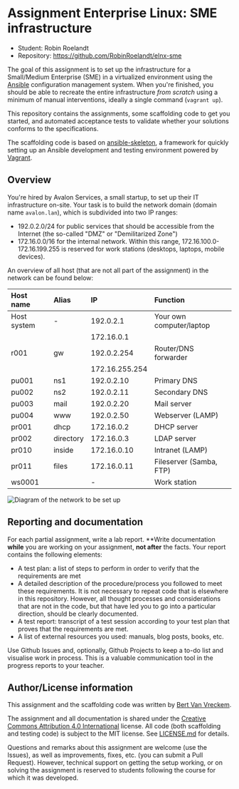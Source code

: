# Assignment Enterprise Linux: SME infrastructure

- Student: Robin Roelandt
- Repository: https://github.com/RobinRoelandt/elnx-sme

The goal of this assignment is to set up the infrastructure for a Small/Medium Enterprise (SME) in a virtualized environment using the [Ansible](https://ansible.com/) configuration management system. When you're finished, you should be able to recreate the entire infrastructure *from scratch* using a minimum of manual interventions, ideally a single command (`vagrant up`).

This repository contains the assignments, some scaffolding code to get you started, and automated acceptance tests to validate whether your solutions conforms to the specifications.

The scaffolding code is based on [ansible-skeleton](https://github.com/bertvv/ansible-skeleton), a framework for quickly setting up an Ansible development and testing environment powered by [Vagrant](https://vagrantup.com).

## Overview

You're hired by Avalon Services, a small startup, to set up their IT infrastructure on-site. Your task is to build the network domain (domain name `avalon.lan`), which is subdivided into two IP ranges:

- 192.0.2.0/24 for public services that should be accessible from the Internet (the so-called "DMZ" or "Demilitarized Zone")
- 172.16.0.0/16 for the internal network. Within this range, 172.16.100.0-172.16.199.255 is reserved for work stations (desktops, laptops, mobile devices).

An overview of all host (that are not all part of the assignment) in the network can be found below:

| Host name   | Alias     | IP             | Function                 |
| :---        | :---      | :---           | :---                     |
| Host system | -         | 192.0.2.1      | Your own computer/laptop |
|             |           | 172.16.0.1     |                          |
| r001        | gw        | 192.0.2.254    | Router/DNS forwarder     |
|             |           | 172.16.255.254 |                          |
| pu001       | ns1       | 192.0.2.10     | Primary DNS              |
| pu002       | ns2       | 192.0.2.11     | Secondary DNS            |
| pu003       | mail      | 192.0.2.20     | Mail server              |
| pu004       | www       | 192.0.2.50     | Webserver (LAMP)         |
| pr001       | dhcp      | 172.16.0.2     | DHCP server              |
| pr002       | directory | 172.16.0.3     | LDAP server              |
| pr010       | inside    | 172.16.0.10    | Intranet (LAMP)          |
| pr011       | files     | 172.16.0.11    | Fileserver (Samba, FTP)  |
| ws0001      |           | -              | Work station             |

![Diagram of the network to be set up](doc/avalon-network.png)


## Reporting and documentation

For each partial assignment, write a lab report. **Write documentation **while** you are working on your assignment, **not after** the facts. Your report contains the following elements:

- A test plan: a list of steps to perform in order to verify that the requirements are met
- A detailed description of the procedure/process you followed to meet these requirements. It is not necessary to repeat code that is elsewhere in this repository. However, all thought processes and considerations that are not in the code, but that have led you to go into a particular direction, should be clearly documented.
- A test report: transcript of a test session according to your test plan that proves that the requirements are met.
- A list of external resources you used: manuals, blog posts, books, etc.

Use Github Issues and, optionally, Github Projects to keep a to-do list and visualise work in process. This is a valuable communication tool in the progress reports to your teacher.

## Author/License information

This assignment and the scaffolding code was written by [Bert Van Vreckem](https://github.com/bertvv/).

The assignment and all documentation is shared under the [Creative Commons Attribution 4.0 International](http://creativecommons.org/licenses/by/4.0/) license. All code (both scaffolding and testing code) is subject to the MIT license. See [LICENSE.md](LICENSE.md) for details.

Questions and remarks about this assignment are welcome (use the Issues), as well as improvements, fixes, etc. (you can submit a Pull Request). However, technical support on getting the setup working, or on solving the assignment is reserved to students following the course for which it was developed.
